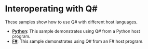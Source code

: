 # Interoperating with Q# #

These samples show how to use Q# with different host languages.

- **[Python](./python/)**: This sample demonstrates using Q# from a Python host program.
- **[F#](./fsharp/)**: This sample demonstrates using Q# from an F# host program.
